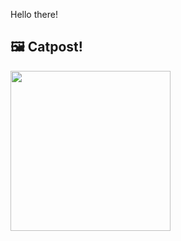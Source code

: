 Hello there!



## 🖼️ Catpost!

<sub>
    <img src="https://cdn2.thecatapi.com/images/MTk2NjE4Mw.jpg" height="256">
</sub>

